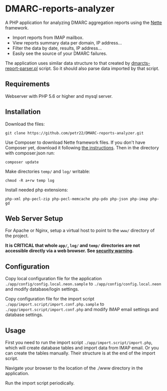 DMARC-reports-analyzer
=================

A PHP application for analyzing DMARC aggregation reports using the [Nette](https://nette.org) framework.

* Import reports from IMAP mailbox.
* View reports summary data per domain, IP address...
* Filter the data by date, results, IP address...
* Easily see the source of your DMARC failures.

The application uses similar data structure to that created by [dmarcts-report-parser.pl](https://github.com/techsneeze/dmarcts-report-parser) 
script. So it should also parse data imported by that script.

Requirements
------------

Webserver with PHP 5.6 or higher and mysql server.


Installation
------------

Download the files:

    git clone https://github.com/petr22/DMARC-reports-analyzer.git

Use Composer to download Nette framework files. If you don't have Composer yet,
download it following [the instructions](https://doc.nette.org/en/2.4/composer). 
Then in the directory with composer.json run:

    composer update

Make directories `temp/` and `log/` writable:

    chmod -R a+rw temp log

Install needed php extensions:

    php-xml php-pecl-zip php-pecl-memcache php-pdo php-json php-imap php-gd

Web Server Setup
----------------

For Apache or Nginx, setup a virtual host to point to the `www/` directory of the project.

**It is CRITICAL that whole `app/`, `log/` and `temp/` directories are not accessible directly
via a web browser. See [security warning](https://nette.org/en/security-warning).**

Configuration
----------------

Copy local configuration file for the application `./app/config/config.local.neon.sample` to `./app/config/config.local.neon` 
and modify database/login settings.

Copy configuration file for the import script `./app/import.script/import.conf.php.sample` to `./app/import.script/import.conf.php`
and modify IMAP email settings and database settings.

Usage
----------------

First you need to run the import script `./app/import.script/import.php`, which will create database tables and import data from IMAP email.
Or you can create the tables manually. Their structure is at the end of the import script.

Navigate your browser to the location of the ./www directory in the application.

Run the import script periodically.